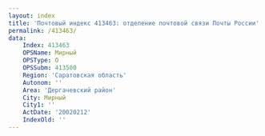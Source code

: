 ```yaml
---
layout: index
title: 'Почтовый индекс 413463: отделение почтовой связи Почты России'
permalink: /413463/
data:
    Index: 413463
    OPSName: Мирный
    OPSType: О
    OPSSubm: 413500
    Region: 'Саратовская область'
    Autonom: ''
    Area: 'Дергачевский район'
    City: Мирный
    City1: ''
    ActDate: '20020212'
    IndexOld: ''
---
```

